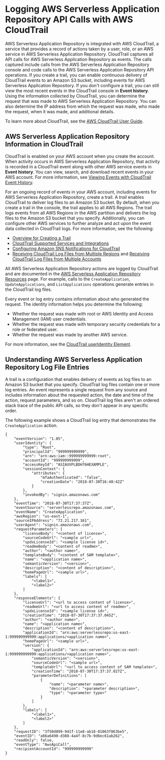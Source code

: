 # Logging AWS Serverless Application Repository API Calls with AWS CloudTrail<a name="logging-using-cloudtrail"></a>

AWS Serverless Application Repository is integrated with AWS CloudTrail, a service that provides a record of actions taken by a user, role, or an AWS service in AWS Serverless Application Repository\. CloudTrail captures all API calls for AWS Serverless Application Repository as events\. The calls captured include calls from the AWS Serverless Application Repository console and code calls to the AWS Serverless Application Repository API operations\. If you create a trail, you can enable continuous delivery of CloudTrail events to an Amazon S3 bucket, including events for AWS Serverless Application Repository\. If you don't configure a trail, you can still view the most recent events in the CloudTrail console in **Event history**\. Using the information collected by CloudTrail, you can determine the request that was made to AWS Serverless Application Repository\. You can also determine the IP address from which the request was made, who made the request, when it was made, and additional details\. 

To learn more about CloudTrail, see the [AWS CloudTrail User Guide](http://docs.aws.amazon.com/awscloudtrail/latest/userguide/)\.

## AWS Serverless Application Repository Information in CloudTrail<a name="serverlessrepo-info-in-cloudtrail"></a>

CloudTrail is enabled on your AWS account when you create the account\. When activity occurs in AWS Serverless Application Repository, that activity is recorded in a CloudTrail event along with other AWS service events in **Event history**\. You can view, search, and download recent events in your AWS account\. For more information, see [Viewing Events with CloudTrail Event History](http://docs.aws.amazon.com/awscloudtrail/latest/userguide/view-cloudtrail-events.html)\. 

For an ongoing record of events in your AWS account, including events for AWS Serverless Application Repository, create a trail\. A *trail* enables CloudTrail to deliver log files to an Amazon S3 bucket\. By default, when you create a trail in the console, the trail applies to all AWS Regions\. The trail logs events from all AWS Regions in the AWS partition and delivers the log files to the Amazon S3 bucket that you specify\. Additionally, you can configure other AWS services to further analyze and act upon the event data collected in CloudTrail logs\. For more information, see the following: 
+ [Overview for Creating a Trail](http://docs.aws.amazon.com/awscloudtrail/latest/userguide/cloudtrail-create-and-update-a-trail.html)
+ [CloudTrail Supported Services and Integrations](http://docs.aws.amazon.com/awscloudtrail/latest/userguide/cloudtrail-aws-service-specific-topics.html#cloudtrail-aws-service-specific-topics-integrations)
+ [Configuring Amazon SNS Notifications for CloudTrail](http://docs.aws.amazon.com/awscloudtrail/latest/userguide/getting_notifications_top_level.html)
+ [Receiving CloudTrail Log Files from Multiple Regions](http://docs.aws.amazon.com/awscloudtrail/latest/userguide/receive-cloudtrail-log-files-from-multiple-regions.html) and [Receiving CloudTrail Log Files from Multiple Accounts](http://docs.aws.amazon.com/awscloudtrail/latest/userguide/cloudtrail-receive-logs-from-multiple-accounts.html)

All AWS Serverless Application Repository actions are logged by CloudTrail and are documented in the [AWS Serverless Application Repository Resources](http://docs.aws.amazon.com/serverlessrepo/latest/devguide/resources.html) page\. For example, calls to the `CreateApplication`, `UpdateApplications`, and `ListApplications` operations generate entries in the CloudTrail log files\. 

Every event or log entry contains information about who generated the request\. The identity information helps you determine the following: 
+ Whether the request was made with root or AWS Identity and Access Management \(IAM\) user credentials\.
+ Whether the request was made with temporary security credentials for a role or federated user\.
+ Whether the request was made by another AWS service\.

For more information, see the [CloudTrail userIdentity Element](http://docs.aws.amazon.com/awscloudtrail/latest/userguide/cloudtrail-event-reference-user-identity.html)\.

## Understanding AWS Serverless Application Repository Log File Entries<a name="understanding-serverlessrepo-entries"></a>

A trail is a configuration that enables delivery of events as log files to an Amazon S3 bucket that you specify\. CloudTrail log files contain one or more log entries\. An event represents a single request from any source and includes information about the requested action, the date and time of the action, request parameters, and so on\. CloudTrail log files aren't an ordered stack trace of the public API calls, so they don't appear in any specific order\. 

The following example shows a CloudTrail log entry that demonstrates the `CreateApplication` action\.

```
{
    "eventVersion": "1.05",
    "userIdentity": {
        "type": "Root",
        "principalId": "999999999999",
        "arn": "arn:aws:iam::999999999999:root",
        "accountId": "999999999999",
        "accessKeyId": "ASIAUVPLBDH76HEXAMPLE",
        "sessionContext": {
            "attributes": {
                "mfaAuthenticated": "false",
                "creationDate": "2018-07-30T16:40:42Z"
            }
        },
        "invokedBy": "signin.amazonaws.com"
    },
    "eventTime": "2018-07-30T17:37:37Z",
    "eventSource": "serverlessrepo.amazonaws.com",
    "eventName": "CreateApplication",
    "awsRegion": "us-east-1",
    "sourceIPAddress": "72.21.217.161",
    "userAgent": "signin.amazonaws.com",
    "requestParameters": {
        "licenseBody": "<content of license>",
        "sourceCodeUrl": "<sample url>",
        "spdxLicenseId": "<sample license id>",
        "readmeBody": "<content of readme>",
        "author": "<author name>",
        "templateBody": "<content of SAM template>",
        "name": "<application name>",
        "semanticVersion": "<version>",
        "description": "<content of description>",
        "homePageUrl": "<sample url>",
        "labels": [
            "<label1>",
            "<label2>"
        ]
    },
    "responseElements": {
        "licenseUrl": "<url to access content of license>",
        "readmeUrl": "<url to access content of readme>",
        "spdxLicenseId": "<sample license id>",
        "creationTime": "2018-07-30T17:37:37.045Z",
        "author": "<author name>",
        "name": "<application name>",
        "description": "<content of description>",
        "applicationId": "arn:aws:serverlessrepo:us-east-1:999999999999:applications/<application name>",
        "homePageUrl": "<sample url>",
        "version": {
            "applicationId": "arn:aws:serverlessrepo:us-east-1:999999999999:applications/<application name>",
            "semanticVersion": "<version>",
            "sourceCodeUrl": "<sample url>",
            "templateUrl": "<url to access content of SAM template>",
            "creationTime": "2018-07-30T17:37:37.027Z",
            "parameterDefinitions": [
                {
                    "name": "<parameter name>",
                    "description": "<parameter description>",
                    "type": "<parameter type>"
                }
            ]
        },
        "labels": [
            "<label1>",
            "<label2>"
        ]
    },
    "requestID": "3f50d899-941f-11e8-ab18-01063f863be5",
    "eventID": "a66a6490-d388-4a4f-8c7b-9d6ec61ab262",
    "readOnly": false,
    "eventType": "AwsApiCall",
    "recipientAccountId": "999999999999"
}
```